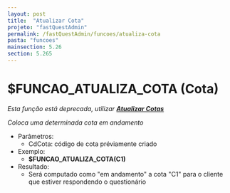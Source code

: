 ```yaml
---
layout: post
title:  "Atualizar Cota"
projeto: "fastQuestAdmin"
permalink: /fastQuestAdmin/funcoes/atualiza-cota
pasta: "funcoes"
mainsection: 5.26
section: 5.265
---
```

# $FUNCAO_ATUALIZA_COTA (Cota)
*Esta função está deprecada, utilizar **<a href="/fastQuestAdmin/funcoesv2/atualizaCotas">Atualizar Cotas</a>***

*Coloca uma determinada cota em andamento*

- Parâmetros: 
    - CdCota: código de cota préviamente criado
- Exemplo:
    - **$FUNCAO_ATUALIZA_COTA(C1)**
- Resultado:
    - Será computado como "em andamento" a cota "C1" para o cliente que estiver respondendo o questionário

